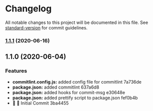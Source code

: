 # Changelog

All notable changes to this project will be documented in this file. See [standard-version](https://github.com/conventional-changelog/standard-version) for commit guidelines.

### [1.1.1](https://github.com/vvsubash/projectSaveechi/compare/v1.1.0...v1.1.1) (2020-06-16)

## 1.1.0 (2020-06-04)


### Features

* **commitlint.config.js:** added config file for commitlint 7a736de
* **package.json:** added commitlint 637a6d8
* **package.json:** added hooks for commit-msg e30648e
* **package.json:** added prettify script to package.json fef0b4b
* 🎸 :tada: Initial Commit 3ba4455
